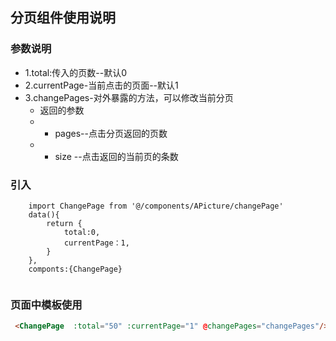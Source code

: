 ## 分页组件使用说明
### 参数说明
  - 1.total:传入的页数--默认0
  - 2.currentPage-当前点击的页面--默认1
  - 3.changePages-对外暴露的方法，可以修改当前分页
    + 返回的参数
    + + pages--点击分页返回的页数
    + + size --点击返回的当前页的条数
### 引入
``` ecmascript 6
    import ChangePage from '@/components/APicture/changePage'
    data(){
        return {
            total:0,
            currentPage：1,
        }
    },
    componts:{ChangePage}


```

### 页面中模板使用
``` html 
 <ChangePage  :total="50" :currentPage="1" @changePages="changePages"/>
```
